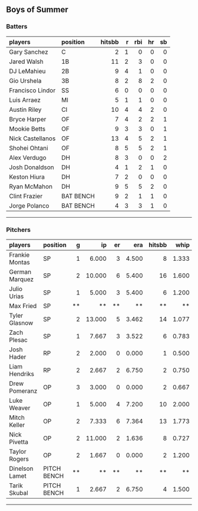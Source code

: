 ## Boys of Summer

### Batters

 
|players          |position  | hitsbb|  r| rbi| hr| sb| 
|:----------------|:---------|------:|--:|---:|--:|--:| 
|Gary Sanchez     |C         |      2|  1|   0|  0|  0| 
|Jared Walsh      |1B        |     11|  2|   3|  0|  0| 
|DJ LeMahieu      |2B        |      9|  4|   1|  0|  0| 
|Gio Urshela      |3B        |      8|  2|   8|  2|  0| 
|Francisco Lindor |SS        |      6|  0|   0|  0|  0| 
|Luis Arraez      |MI        |      5|  1|   1|  0|  0| 
|Austin Riley     |CI        |     10|  4|   4|  2|  0| 
|Bryce Harper     |OF        |      7|  4|   2|  2|  1| 
|Mookie Betts     |OF        |      9|  3|   3|  0|  1| 
|Nick Castellanos |OF        |     13|  4|   5|  2|  1| 
|Shohei Ohtani    |OF        |      8|  5|   5|  2|  1| 
|Alex Verdugo     |DH        |      8|  3|   0|  0|  2| 
|Josh Donaldson   |DH        |      4|  1|   2|  1|  0| 
|Keston Hiura     |DH        |      7|  2|   0|  0|  0| 
|Ryan McMahon     |DH        |      9|  5|   5|  2|  0| 
|Clint Frazier    |BAT BENCH |      9|  2|   1|  1|  0| 
|Jorge Polanco    |BAT BENCH |      4|  3|   3|  1|  0| 

* * *

### Pitchers

 
|players        |position    |  g|     ip| er|   era| hitsbb|  whip| so|  w| sv| 
|:--------------|:-----------|--:|------:|--:|-----:|------:|-----:|--:|--:|--:| 
|Frankie Montas |SP          |  1|  6.000|  3| 4.500|      8| 1.333|  5|  0|  0| 
|German Marquez |SP          |  2| 10.000|  6| 5.400|     16| 1.600| 13|  0|  0| 
|Julio Urias    |SP          |  1|  5.000|  3| 5.400|      6| 1.200|  6|  0|  0| 
|Max Fried      |SP          | **|     **| **|    **|     **|    **| **| **| **| 
|Tyler Glasnow  |SP          |  2| 13.000|  5| 3.462|     14| 1.077| 20|  1|  0| 
|Zach Plesac    |SP          |  1|  7.667|  3| 3.522|      6| 0.783|  4|  0|  0| 
|Josh Hader     |RP          |  2|  2.000|  0| 0.000|      1| 0.500|  3|  0|  2| 
|Liam Hendriks  |RP          |  2|  2.667|  2| 6.750|      2| 0.750|  7|  1|  1| 
|Drew Pomeranz  |OP          |  3|  3.000|  0| 0.000|      2| 0.667|  5|  0|  0| 
|Luke Weaver    |OP          |  1|  5.000|  4| 7.200|     10| 2.000|  5|  0|  0| 
|Mitch Keller   |OP          |  2|  7.333|  6| 7.364|     13| 1.773|  7|  0|  0| 
|Nick Pivetta   |OP          |  2| 11.000|  2| 1.636|      8| 0.727| 11|  1|  0| 
|Taylor Rogers  |OP          |  2|  1.667|  0| 0.000|      2| 1.200|  2|  0|  1| 
|Dinelson Lamet |PITCH BENCH | **|     **| **|    **|     **|    **| **| **| **| 
|Tarik Skubal   |PITCH BENCH |  1|  2.667|  2| 6.750|      4| 1.500|  3|  0|  0| 


* * *



